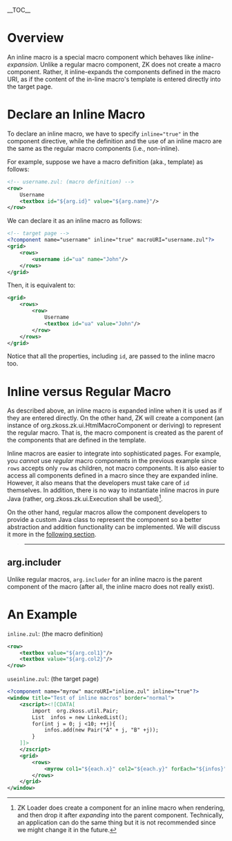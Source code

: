 \_\_TOC\_\_

# Overview

An inline macro is a special macro component which behaves like
*inline-expansion*. Unlike a regular macro component, ZK does not create
a macro component. Rather, it inline-expands the components defined in
the macro URI, as if the content of the in-line macro's template is
entered directly into the target page.

# Declare an Inline Macro

To declare an inline macro, we have to specify `inline="true"` in the
component directive, while the definition and the use of an inline macro
are the same as the regular macro components (i.e., non-inline).

For example, suppose we have a macro definition (aka., template) as
follows:

``` xml
<!-- username.zul: (macro definition) -->
<row>
    Username
    <textbox id="${arg.id}" value="${arg.name}"/>
</row>
```

We can declare it as an inline macro as follows:

``` xml
<!-- target page -->
<?component name="username" inline="true" macroURI="username.zul"?>
<grid>
    <rows>
        <username id="ua" name="John"/>
    </rows>
</grid>
```

Then, it is equivalent to:

``` xml
<grid>
    <rows>
        <row>
            Username
            <textbox id="ua" value="John"/>
        </row>
    </rows>
</grid>
```

Notice that all the properties, including `id`, are passed to the inline
macro too.

# Inline versus Regular Macro

As described above, an inline macro is expanded inline when it is used
as if they are entered directly. On the other hand, ZK will create a
component (an instance of
<javadoc>org.zkoss.zk.ui.HtmlMacroComponent</javadoc> or deriving) to
represent the regular macro. That is, the macro component is created as
the parent of the components that are defined in the template.

Inline macros are easier to integrate into sophisticated pages. For
example, you *cannot* use *regular* macro components in the previous
example since `rows` accepts only `row` as children, not macro
components. It is also easier to access all components defined in a
macro since they are expanded inline. However, it also means that the
developers must take care of `id` themselves. In addition, there is no
way to instantiate inline macros in pure Java (rather,
<javadoc method="createComponents(java.lang.String, org.zkoss.zk.ui.Component, java.util.Map)">org.zkoss.zk.ui.Execution</javadoc>
shall be used)[^1].

On the other hand, regular macros allow the component developers to
provide a custom Java class to represent the component so a better
abstraction and addition functionality can be implemented. We will
discuss it more in the [following
section](ZK_Developer's_Reference/UI_Composing/Macro_Component/Implement_Custom_Java_Class).

> ------------------------------------------------------------------------
>
> <references/>

## arg.includer

Unlike regular macros, `arg.includer` for an inline macro is the parent
component of the macro (after all, the inline macro does not really
exist).

# An Example

`inline.zul`: (the macro definition)

``` xml
<row>
    <textbox value="${arg.col1}"/>
    <textbox value="${arg.col2}"/>
</row>
```

`useinline.zul`: (the target page)

``` xml
<?component name="myrow" macroURI="inline.zul" inline="true"?>
<window title="Test of inline macros" border="normal">
    <zscript><![CDATA[
        import  org.zkoss.util.Pair;
        List  infos = new LinkedList();
        for(int j = 0; j <10; ++j){
            infos.add(new Pair("A" + j, "B" +j));
        }
    ]]>
    </zscript>
    <grid>
        <rows>
            <myrow col1="${each.x}" col2="${each.y}" forEach="${infos}"/>
        </rows>
    </grid>
</window>
```

[^1]: ZK Loader does create a component for an inline macro when
    rendering, and then drop it after *expanding* into the parent
    component. Technically, an application can do the same thing but it
    is not recommended since we might change it in the future.
